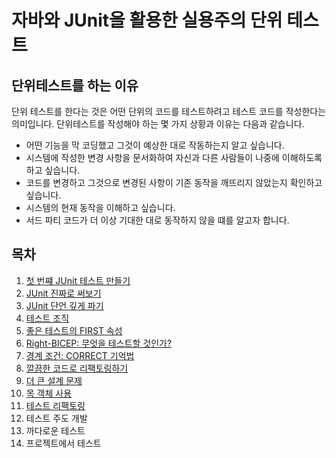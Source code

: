 # 자바와 JUnit을 활용한 실용주의 단위 테스트

## 단위테스트를 하는 이유

단위 테스트를 한다는 것은 어떤 단위의 코드를 테스트하려고 테스트 코드를 작성한다는 의미입니다. 단위테스트를 작성해야 하는 몇 가지 상황과 이유는 다음과 같습니다.

- 어떤 기능을 막 코딩했고 그것이 예상한 대로 작동하는지 알고 싶습니다.
- 시스템에 작성한 변경 사항을 문서화하여 자신과 다른 사람들이 나중에 이해하도록 하고 싶습니다.
- 코드를 변경하고 그것으로 변경된 사항이 기존 동작을 깨뜨리지 않았는지 확인하고 싶습니다.
- 시스템의 현재 동작을 이해하고 싶습니다.
- 서드 파티 코드가 더 이상 기대한 대로 동작하지 않을 떄를 알고자 합니다. 

## 목차 

1. [첫 번쨰 JUnit 테스트 만들기](./chap01/summary.md)
2. [JUnit 진짜로 써보기](./chap02/summary.md)
3. [JUnit 단언 깊게 파기](./chap03/summary.md)
4. [테스트 조직](./chap04/summary.md)
5. [좋은 테스트의 FIRST 속성](./chap05/summary.md)
6. [Right-BICEP: 무엇을 테스트할 것인가?](./chap06/summary.md)
7. [경계 조건: CORRECT 기억법](./chap07/summary.md)
8. [깔끔한 코드로 리팩토링하기](./chap08/summary.md)
9. [더 큰 설계 문제](./chap09/summary.md)
10. [목 객체 사용](./chap10/summary.md)
11. [테스트 리팩토링](./chap11/summary.md)
12. 테스트 주도 개발
13. 까다로운 테스트
14. 프로젝트에서 테스트
